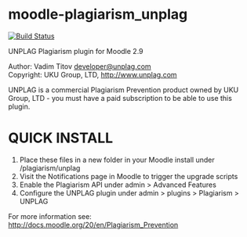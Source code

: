 # moodle-plagiarism_unplag  

[![Build Status](https://travis-ci.org/JoneDoe/moodle-plagiarism_unplag.svg?branch=2.0)](https://travis-ci.org/JoneDoe/moodle-plagiarism_unplag)

UNPLAG Plagiarism plugin for Moodle 2.9  

Author: Vadim Titov <developer@unplag.com>  
Copyright: UKU Group, LTD, http://www.unplag.com  

UNPLAG is a commercial Plagiarism Prevention product owned by UKU Group, LTD - you must have a paid subscription to be able to use this plugin.  

QUICK INSTALL  
==============  

1) Place these files in a new folder in your Moodle install under /plagiarism/unplag  
2) Visit the Notifications page in Moodle to trigger the upgrade scripts  
3) Enable the Plagiarism API under admin > Advanced Features  
4) Configure the UNPLAG plugin under admin > plugins > Plagiarism > UNPLAG  
  
  
For more information see: http://docs.moodle.org/20/en/Plagiarism_Prevention


